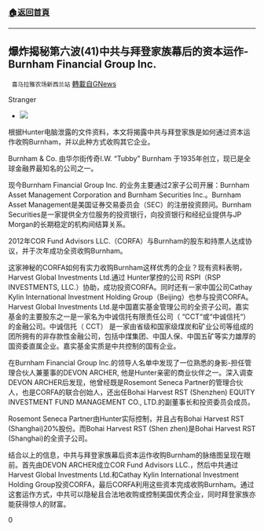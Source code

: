 ###  [:house:返回首頁](https://github.com/ourhimalayas/txt)
---

## 爆炸揭秘第六波(41)中共与拜登家族幕后的资本运作-Burnham Financial Group Inc.
` 喜马拉雅农场新西兰站` [轉載自GNews](https://gnews.org/zh-hans/524383/)

Stranger

- ![]()![](https://gnews-media-offload.s3.amazonaws.com/wp-content/uploads/2020/11/03164426/biden-family-corruption_edit-1.jpg)


根据Hunter电脑泄露的文件资料，本文将揭露中共与拜登家族是如何通过资本运作收购Burnham，并以此种方式收购其它企业。

Burnham & Co. 由华尔街传奇I.W. “Tubby” Burnham 于1935年创立，现已是全球金融界最知名的公司之一。

现今Burnham Financial Group Inc. 的业务主要通过2家子公司开展：Burnham Asset Management Corporation and Burnham Securities Inc.。Burnham Asset Management是美国证券交易委员会（SEC）的注册投资顾问。Burnham Securities是一家提供全方位服务的投资银行，向投资银行和经纪业提供与JP Morgan的长期稳定的机构间结算关系。

2012年COR Fund Advisors LLC.（CORFA）与Burnham的股东和持票人达成协议，并于次年成功全资收购Burnham。

这家神秘的CORFA如何有实力收购Burnham这样优秀的企业？现有资料表明，Harvest Global Investments Ltd.通过 Hunter掌控的公司 RSPI（RSP INVESTMENTS, LLC.）协助，成功投资CORFA。同时还有一家中国公司Cathay Kylin International Investment Holding Group（Beijing）也参与投资CORFA。Harvest Global Investments Ltd.是中国嘉实基金管理公司的全资子公司。嘉实基金的主要股东之一是一家名为中诚信托有限责任公司（ “CCT“或“中诚信托“）的金融公司。中诚信托（ CCT） 是一家由省级和国家级煤炭和矿业公司等组成的团所拥有的非存款性金融公司，包括中煤集团、中国人保、中国五矿等实力雄厚的国资委直属企业。嘉实基金实质是中共控制的国有企业。

在Burnham Financial Group Inc.的领导人名单中发现了一位熟悉的身影-担任管理合伙人兼董事的DEVON ARCHER, 他是Hunter亲密的商业伙伴之一。深入调查DEVON ARCHER后发现，他曾经既是Rosemont Seneca Partner的管理合伙人，也是CORFA的联合创始人，还出任Bohai Harvest RST (Shenzhen) EQUITY INVESTMENT FUND MANAGEMENT CO., LTD.的副董事长和投资委员会成员。

Rosemont Seneca Partner由Hunter实际控制，并且占有Bohai Harvest RST (Shanghai)20%股份。而Bohai Harvest RST (Shen zhen)是Bohai Harvest RST (Shanghai)的全资子公司。

结合以上的信息，中共与拜登家族幕后资本运作收购Burnham的脉络图呈现在眼前。首先由DEVON ARCHER成立COR Fund Advisors LLC.，然后中共通过Harvest Global Investments Ltd.和Cathay Kylin International Investment Holding Group投资CORFA，最后CORFA利用这些资本完成收购Burnham。通过这套运作方式，中共可以隐秘且合法地收购或控制美国优秀企业，同时拜登家族亦能获得惊人的财富。

0
